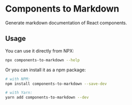 # Components to Markdown

Generate markdown documentation of React components.

## Usage

You can use it directly from NPX:

```bash
npx components-to-markdown --help
```

Or you can install it as a npm package:

```bash
# with NPM:
npm install components-to-markdown --save-dev

# with Yarn:
yarn add components-to-markdown --dev
```
